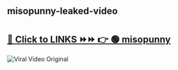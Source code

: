 
 ## misopunny-leaked-video 

# <h2><a href="https://clipsfans.com/misopunny&ref=git">🔗 Click to LINKS ⏩⏩ 👉 🟢 misopunny </a></h2>

<a href="https://clipsfans.com/misopunny&ref=git" rel="nofollow" data-target="animated-image.originalLink"><img src="https://i.ibb.co.com/xMMVF88/686577567.gif" alt="Viral Video Original" style="max-width: 100%; display: inline-block;" data-target="animated-image.originalImage"></a>
